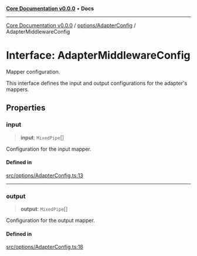 [**Core Documentation v0.0.0**](../../../README.md) • **Docs**

***

[Core Documentation v0.0.0](../../../modules.md) / [options/AdapterConfig](../README.md) / AdapterMiddlewareConfig

# Interface: AdapterMiddlewareConfig

Mapper configuration.

This interface defines the input and output configurations for the adapter's mappers.

## Properties

### input

> **input**: `MixedPipe`[]

Configuration for the input mapper.

#### Defined in

[src/options/AdapterConfig.ts:13](https://github.com/stonemjs/core/blob/65be5a9387baf469de681455799e33a2688aa3c9/src/options/AdapterConfig.ts#L13)

***

### output

> **output**: `MixedPipe`[]

Configuration for the output mapper.

#### Defined in

[src/options/AdapterConfig.ts:18](https://github.com/stonemjs/core/blob/65be5a9387baf469de681455799e33a2688aa3c9/src/options/AdapterConfig.ts#L18)
